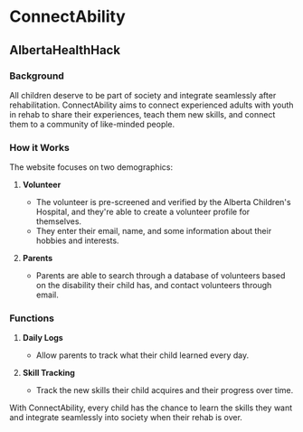 # ConnectAbility

## AlbertaHealthHack

### Background
All children deserve to be part of society and integrate seamlessly after rehabilitation. ConnectAbility aims to connect experienced adults with youth in rehab to share their experiences, teach them new skills, and connect them to a community of like-minded people.

### How it Works
The website focuses on two demographics:

1. **Volunteer**
   - The volunteer is pre-screened and verified by the Alberta Children's Hospital, and they're able to create a volunteer profile for themselves.
   - They enter their email, name, and some information about their hobbies and interests.

2. **Parents**
   - Parents are able to search through a database of volunteers based on the disability their child has, and contact volunteers through email.

### Functions
1. **Daily Logs**
   - Allow parents to track what their child learned every day.

2. **Skill Tracking**
   - Track the new skills their child acquires and their progress over time.

With ConnectAbility, every child has the chance to learn the skills they want and integrate seamlessly into society when their rehab is over.
